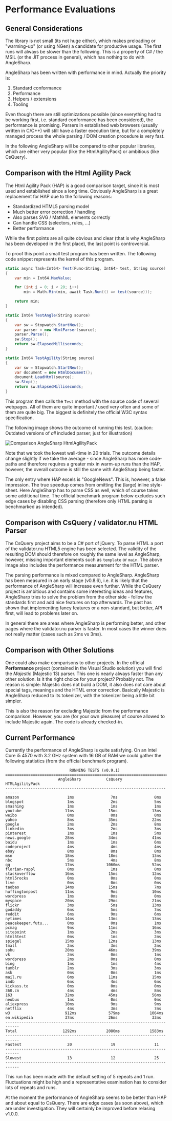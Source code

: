 # Performance Evaluations

## General Considerations

The library is not small (its not huge either), which makes preloading or "warming-up" (or using NGen) a candidate for productive usage. The first runs will always be slower than the following. This is a property of C# / the MSIL (or the JIT process in general), which has nothing to do with AngleSharp.

AngleSharp has been written with performance in mind. Actually the priority is:

1. Standard conformance
2. Performance
3. Helpers / extensions
4. Tooling

Even though there are still optimizations possible (since everything had to be working first, i.e. standard conformance has been considered), the performance is promising. Parsers in established web browsers (usually written in C/C++) will still have a faster execution time, but for a completely managed process the whole parsing / DOM creation procedure is very fast.

In the following AngleSharp will be compared to other popular libraries, which are either very popular (like the HtmlAgilityPack) or ambitious (like CsQuery).

## Comparison with the Html Agility Pack

The Html Agility Pack (HAP) is a good comparison target, since it is most used and established since a long time. Obviously AngleSharp is a great replacement for HAP due to the following reasons:

* Standardized HTML5 parsing model
* Much better error correction / handling
* Also parses SVG / MathML elements correctly
* Can handle CSS (selectors, rules, ...)
* Better performance

While the first points are all quite obvious and clear (that is why AngleSharp has been developed in the first place), the last point is controversial.

To proof this point a small test program has been written. The following code snippet represents the kernel of this program.

```c#
static async Task<Int64> Test(Func<String, Int64> test, String source)
{
    var min = Int64.MaxValue;

    for (int i = 0; i < 20; i++)
        min = Math.Min(min, await Task.Run(() => test(source)));

    return min;
}

static Int64 TestAngle(String source)
{
    var sw = Stopwatch.StartNew();
    var parser = new HtmlParser(source);
    parser.Parse();
    sw.Stop();
    return sw.ElapsedMilliseconds;
}

static Int64 TestAgility(String source)
{
    var sw = Stopwatch.StartNew();
    var document = new HtmlDocument();
    document.LoadHtml(source);
    sw.Stop();
    return sw.ElapsedMilliseconds;
}
```

This program then calls the `Test` method with the source code of several webpages. All of them are quite important / used very often and some of them are quite big. The biggest is definitely the official W3C syntax specification.

The following image shows the outcome of running this test. (caution: Outdated versions of *all* included parser; just for illustration)

![Comparison AngleSharp HtmlAgilityPack](http://www.florian-rappl.de/img/0/comparison_as_hap_csq.png)

Note that we took the lowest wall-time in 20 trials. The outcome details change slightly if we take the average - since AngleSharp has more code-paths and therefore requires a greater mix in warm-up runs than the HAP, however, the overall outcome is still the same with AngleSharp being faster.

The only entry where HAP excels is "GoogleNews". This is, however, a false impression. The true speedup comes from omitting the (large) inline style-sheet. Here AngleSharp has to parse CSS as well, which of course takes some additional time. The official benchmark program below excludes such edge cases by disabling CSS parsing (therefore only HTML parsing is benchmarked as intended).

## Comparison with CsQuery / validator.nu HTML Parser

The CsQuery project aims to be a C# port of jQuery. To parse HTML a port of the validator.nu HTML5 engine has been selected. The validity of the resulting DOM should therefore on roughly the same level as AngleSharp, however, missing important elements such as `template` or `main`. The above image also includes the performance measurement for the HTML parser.

The parsing performance is mixed compared to AngleSharp. AngleSharp has been measured in an early stage (v0.8.6), i.e. it is likely that the performance of AngleSharp will increase even further. While the CsQuery project is ambitious and contains some interesting ideas and features, AngleSharp tries to solve the problem from the other side - follow the standards first and add nice features on top afterwards. The past has shown that implementing fancy features or a non-standard, but better, API first, will lead to problems later on.

In general there are areas where AngleSharp is performing better, and other pages where the validator.nu parser is faster. In most cases the winner does not really matter (cases such as 2ms vs 3ms).

## Comparison with Other Solutions

One could also make comparisons to other projects. In the official **Performance** project (contained in the Visual Studio solution) you will find the *Majestic* (Majestic 13) parser. This one is nearly always faster than any other solution. Is it the right choice for your project? Probably not. The reason is simple: Majestic does not build a DOM, it also does not care about special tags, meanings and the HTML error correction. Basically Majestic is AngleSharp reduced to its tokenizer, with the tokenizer being a little bit simpler.

This is also the reason for excluding Majestic from the performance comparison. However, you are (for your own pleasure) of course allowed to include Majestic again. The code is already checked-in.

## Current Performance

Currently the performance of AngleSharp is quite satisfying. On an Intel Core i5 4570 with 3.2 GHz system with 16 GB of RAM we could gather the following statistics (from the official benchmark program).

```text
                            RUNNING TESTS (v0.9.1)
============================================================================
                       AngleSharp           CsQuery        HTMLAgilityPack
----------------------------------------------------------------------------
amazon                     1ms                7ms                0ms
blogspot                   1ms                2ms                5ms
smashing                   1ms                1ms                1ms
youtube                   11ms               15ms               13ms
weibo                      0ms                0ms                0ms
yahoo                      8ms               35ms               22ms
google                     2ms                2ms                8ms
linkedin                   3ms                2ms                3ms
pinterest                  1ms                1ms                5ms
news.google               28ms               34ms               41ms
baidu                      1ms                1ms                6ms
codeproject                4ms                4ms                4ms
ebay                       8ms                8ms                8ms
msn                       18ms               18ms               13ms
nbc                        5ms                4ms                8ms
qq                        17ms              1060ms              52ms
florian-rappl              0ms                1ms                0ms
stackoverflow             16ms               15ms               12ms
html5rocks                 0ms                0ms                0ms
live                       0ms                0ms                0ms
taobao                    14ms               15ms                7ms
huffingtonpost            11ms                9ms               10ms
wordpress                  1ms                0ms                0ms
myspace                   20ms               29ms               21ms
flickr                     3ms                5ms               13ms
godaddy                    6ms                5ms                7ms
reddit                     6ms                9ms                6ms
nytimes                   14ms               13ms               13ms
peacekeeper.futu...        0ms                0ms                1ms
pcmag                      9ms               11ms               16ms
sitepoint                  1ms                2ms                3ms
html5test                  0ms                1ms                2ms
spiegel                   15ms               12ms               13ms
tmall                      2ms                3ms                2ms
sohu                      20ms               46ms               39ms
vk                         2ms                0ms                1ms
wordpress                  2ms                0ms                0ms
bing                       1ms                1ms                4ms
tumblr                     2ms                3ms                3ms
ask                        0ms                0ms                1ms
mail.ru                    6ms               11ms               15ms
imdb                       6ms                4ms                6ms
kickass.to                 0ms                0ms                0ms
360.cn                     4ms                4ms                8ms
163                       32ms               45ms               56ms
neobux                     1ms                0ms                0ms
aliexpress                10ms                9ms                9ms
netflix                    4ms                3ms                7ms
w3                        912ms              579ms             1064ms
en.wikipedia              37ms               26ms               33ms
----------------------------------------------------------------------------
Total                    1292ms             2080ms             1583ms
----------------------------------------------------------------------------
Fastest                    20                 19                 11
----------------------------------------------------------------------------
Slowest                    13                 12                 25
----------------------------------------------------------------------------
```

This run has been made with the default setting of 5 repeats and 1 run. Fluctuations might be high and a representative examination has to consider lots of repeats and runs.

At the moment the performance of AngleSharp seems to be better than HAP and about equal to CsQuery. There are edge cases (as soon above), which are under investigation. They will certainly be improved before relasing v1.0.0.
